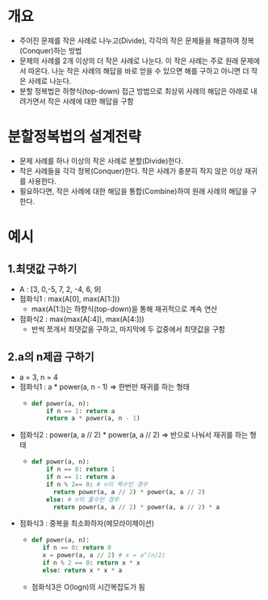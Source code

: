 # 개요
- 주어진 문제를 작은 사례로 나누고(Divide), 각각의 작은 문제들을 해결하여 정복 (Conquer)하는 방법
- 문제의 사례를 2개 이상의 더 작은 사례로 나눈다. 이 작은 사례는 주로 원래 문제에서 따온다. 나눈 작은 사례의 해답을 바로 얻을 수 있으면 해를 구하고 아니면 더 작은 사례로 나눈다.
- 분할 정복법은 하향식(top-down) 접근 방법으로 최상위 사례의 해답은 아래로 내려가면서 작은 사례에 대한 해답을 구함

# 분할정복법의 설계전략
- 문제 사례를 하나 이상의 작은 사례로 분할(Divide)한다.
- 작은 사례들을 각각 정복(Conquer)한다. 작은 사례가 충분히 작지 않은 이상 재귀를 사용한다.
- 필요하다면, 작은 사례에 대한 해답을 통합(Combine)하여 원래 사례의 해답을 구한다.

# 예시
## 1.최댓값 구하기
- A : [3, 0,-5, 7, 2, -4, 6, 9]
- 점화식1 : max(A[0], max(A[1:]))
  - max(A[1:])는 하향식(top-down)을 통해 재귀적으로 계속 연산
- 점화식2 : max(max(A[:4]), max(A[4:]))
  - 반씩 쪼개서 최댓값을 구하고, 마지막에 두 값중에서 최댓값을 구함
  
## 2.a의 n제곱 구하기
- a = 3, n = 4
- 점화식1 : a * power(a, n - 1) => 한번만 재귀를 하는 형태
  - ```python
    def power(a, n):
        if n == 1: return a
        return a * power(a, n - 1) 
    ```
- 점화식2 : power(a, a // 2) * power(a, a // 2) => 반으로 나눠서 재귀를 하는 형태
  - ```python
    def power(a, n):
        if n == 0: return 1
        if n == 1: return a
        if n % 2== 0: # n이 짝수인 경우
          return power(a, a // 2) * power(a, a // 2)
        else: # n이 홀수인 경우
          return power(a, a // 2) * power(a, a // 2) * a
    ```
- 점화식3 : 중복을 최소화하자(메모라이제이션)
  - ```python
    def power(a, n):
       if n == 0: return 0
       x = power(a, a // 2) # x = a^(n/2)
       if n % 2 == 0: return x * x
       else: return x * x * a
    ```
  - 점화식3은 O(logn)의 시간복잡도가 됨
